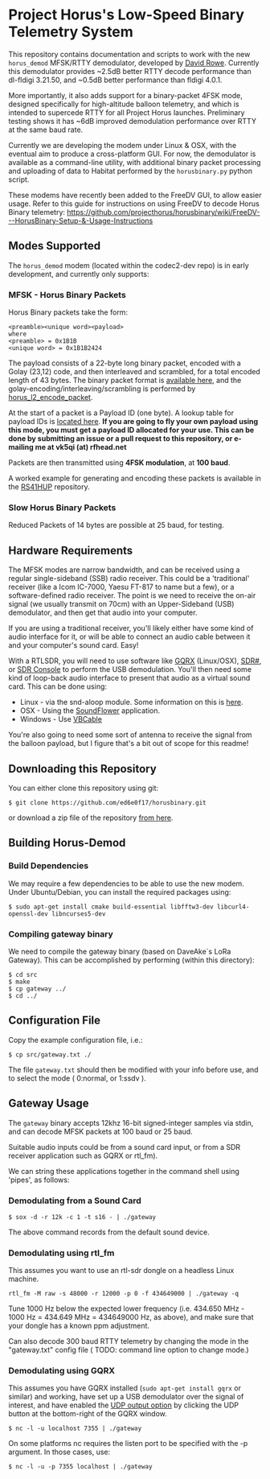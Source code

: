 # Project Horus's Low-Speed Binary Telemetry System
This repository contains documentation and scripts to work with the new `horus_demod` MFSK/RTTY demodulator, developed by [David Rowe](http://rowetel.com). Currently this demodulator provides ~2.5dB better RTTY decode performance than dl-fldigi 3.21.50, and ~0.5dB better performance than fldigi 4.0.1.

More importantly, it also adds support for a binary-packet 4FSK mode, designed specifically for high-altitude balloon telemetry, and which is intended to supercede RTTY for all Project Horus launches. Preliminary testing shows it has ~6dB improved demodulation performance over RTTY at the same baud rate.

Currently we are developing the modem under Linux & OSX, with the eventual aim to produce a cross-platform GUI. For now, the demodulator is available as a command-line utility, with additional binary packet processing and uploading of data to Habitat performed by the `horusbinary.py` python script.

These modems have recently been added to the FreeDV GUI, to allow easier usage. Refer to this guide for instructions on using FreeDV to decode Horus Binary telemetry: https://github.com/projecthorus/horusbinary/wiki/FreeDV---HorusBinary-Setup-&-Usage-Instructions

## Modes Supported
The `horus_demod` modem (located within the codec2-dev repo) is in early development, and currently only supports:

### MFSK - Horus Binary Packets
Horus Binary packets take the form:
```
<preamble><unique word><payload>
where
<preamble> = 0x1B1B
<unique word> = 0x1B1B2424
```
The payload consists of a 22-byte long binary packet, encoded with a Golay (23,12) code, and then interleaved and scrambled, for a total encoded length of 43 bytes. The binary packet format is [available here](https://github.com/darksidelemm/RS41HUP/blob/master/main.c#L72), and the golay-encoding/interleaving/scrambling is performed by [horus_l2_encode_packet](https://github.com/darksidelemm/RS41HUP/blob/master/horus_l2.c#L117).

At the start of a packet is a Payload ID (one byte). A lookup table for payload IDs is [located here](https://github.com/projecthorus/horusbinary/blob/master/payload_id_list.txt). **If you are going to fly your own payload using this mode, you must get a payload ID allocated for your use. This can be done by submitting an issue or a pull request to this repository, or e-mailing me at vk5qi (at) rfhead.net**

Packets are then transmitted using **4FSK modulation**, at **100 baud**.

A worked example for generating and encoding these packets is available in the [RS41HUP](https://github.com/darksidelemm/RS41HUP/blob/master/main.c#L401) repository.

### Slow Horus Binary Packets
Reduced Packets of 14 bytes are possible at 25 baud, for testing.

## Hardware Requirements
The MFSK modes are narrow bandwidth, and can be received using a regular single-sideband (SSB) radio receiver. This could be a 'traditional' receiver (like a Icom IC-7000, Yaesu FT-817 to name but a few), or a software-defined radio receiver. The point is we need to receive the on-air signal (we usually transmit on 70cm) with an Upper-Sideband (USB) demodulator, and then get that audio into your computer.

If you are using a traditional receiver, you'll likely either have some kind of audio interface for it, or will be able to connect an audio cable between it and your computer's sound card. Easy!

With a RTLSDR, you will need to use software like [GQRX](http://gqrx.dk/) (Linux/OSX), [SDR#](https://airspy.com/download/), or [SDR Console](http://www.sdr-radio.com/) to perform the USB demodulation. You'll then need some kind of loop-back audio interface to present that audio as a virtual sound card. This can be done using:
* Linux - via the snd-aloop module. Some information on this is [here](https://blog.getreu.net/_downloads/snd-aloop-device.pdf).
* OSX - Using the [SoundFlower](https://github.com/mattingalls/Soundflower) application.
* Windows - Use [VBCable](http://vb-audio.pagesperso-orange.fr/Cable/index.htm)

You're also going to need some sort of antenna to receive the signal from the balloon payload, but I figure that's a bit out of scope for this readme!


## Downloading this Repository
You can either clone this repository using git:
```
$ git clone https://github.com/ed6e0f17/horusbinary.git
```
or download a zip file of the repository [from here](https://github.com/ed6e0f17/horusbinary/archive/master.zip).


## Building Horus-Demod

### Build Dependencies
We may require a few dependencies to be able to use the new modem. Under Ubuntu/Debian, you can install the required packages using:
```
$ sudo apt-get install cmake build-essential libfftw3-dev libcurl4-openssl-dev libncurses5-dev

```

### Compiling gateway binary
We need to compile the gateway binary (based on DaveAke`s LoRa Gateway). This can be accomplished by performing (within this directory):
```
$ cd src
$ make
$ cp gateway ../
$ cd ../
```

## Configuration File
Copy the example configuration file, i.e.:
```
$ cp src/gateway.txt ./
```

The file `gateway.txt` should then be modified with your info before use, and to select the mode ( 0:normal, or 1:ssdv ). 


## Gateway Usage
The `gateway` binary accepts 12khz 16-bit signed-integer samples via stdin, and can decode MFSK packets at 100 baud or 25 baud.

Suitable audio inputs could be from a sound card input, or from a SDR receiver application such as GQRX or rtl_fm).

We can string these applications together in the command shell using 'pipes', as follows:

### Demodulating from a Sound Card
```
$ sox -d -r 12k -c 1 -t s16 - | ./gateway
```
The above command records from the default sound device.

### Demodulating using rtl_fm
This assumes you want to use an rtl-sdr dongle on a headless Linux machine.
```
rtl_fm -M raw -s 48000 -r 12000 -p 0 -f 434649000 | ./gateway -q
```
Tune 1000 Hz below the expected lower frequency (i.e. 434.650 MHz - 1000 Hz = 434.649 MHz = 434649000 Hz, as above), and make sure that your dongle has a known ppm adjustment.

Can also decode 300 baud RTTY telemetry by changing the mode in the "gateway.txt" config file ( TODO: command line option to change mode.)

### Demodulating using GQRX 
This assumes you have GQRX installed (`sudo apt-get install gqrx` or similar) and working, have set up a USB demodulator over the signal of interest, and have enabled the [UDP output option](http://gqrx.dk/doc/streaming-audio-over-udp) by clicking the UDP button at the bottom-right of the GQRX window.

```
$ nc -l -u localhost 7355 | ./gateway
```
On some platforms nc requires the listen port to be specified with the -p argument. In those cases, use:
```
$ nc -l -u -p 7355 localhost | ./gateway
```

